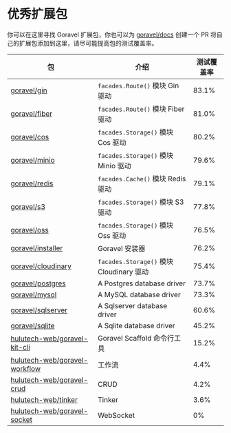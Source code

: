 # 优秀扩展包

你可以在这里寻找 Goravel 扩展包，你也可以为 [goravel/docs](https://github.com/goravel/docs) 创建一个 PR 将自己的扩展包添加到这里，请尽可能提高包的测试覆盖率。

| 包                                                                                 | 介绍                                   | 测试覆盖率                 |
| --------------------------------------------------------------------------------- | ------------------------------------ | --------------------- |
| [goravel/gin](https://github.com/goravel/gin)                                     | `facades.Route()` 模块 Gin 驱动          | 83.1% |
| [goravel/fiber](https://github.com/goravel/fiber)                                 | `facades.Route()` 模块 Fiber 驱动        | 81.0% |
| [goravel/cos](https://github.com/goravel/cos)                                     | `facades.Storage()` 模块 Cos 驱动        | 80.2% |
| [goravel/minio](https://github.com/goravel/minio)                                 | `facades.Storage()` 模块 Minio 驱动      | 79.6% |
| [goravel/redis](https://github.com/goravel/redis)                                 | `facades.Cache()` 模块 Redis 驱动        | 79.1% |
| [goravel/s3](https://github.com/goravel/s3)                                       | `facades.Storage()` 模块 S3 驱动         | 77.8% |
| [goravel/oss](https://github.com/goravel/oss)                                     | `facades.Storage()` 模块 Oss 驱动        | 76.5% |
| [goravel/installer](https://github.com/goravel/installer)                         | Goravel 安装器                          | 76.2% |
| [goravel/cloudinary](https://github.com/goravel/cloudinary)                       | `facades.Storage()` 模块 Cloudinary 驱动 | 75.4% |
| [goravel/postgres](https://github.com/goravel/postgres)                           | A Postgres database driver           | 73.7% |
| [goravel/mysql](https://github.com/goravel/mysql)                                 | A MySQL database driver              | 73.3% |
| [goravel/sqlserver](https://github.com/goravel/sqlserver)                         | A Sqlserver database driver          | 60.6% |
| [goravel/sqlite](https://github.com/goravel/sqlite)                               | A Sqlite database driver             | 45.2% |
| [hulutech-web/goravel-kit-cli](https://github.com/hulutech-web/goravel-kit-cli)   | Goravel Scaffold 命令行工具               | 15.2% |
| [hulutech-web/goravel-workflow](https://github.com/hulutech-web/goravel-workflow) | 工作流                                  | 4.4%  |
| [hulutech-web/goravel-crud](https://github.com/hulutech-web/goravel-crud)         | CRUD                                 | 4.2%  |
| [hulutech-web/tinker](https://github.com/hulutech-web/tinker)                     | Tinker                               | 3.6%  |
| [hulutech-web/goravel-socket](https://github.com/hulutech-web/goravel-socket)     | WebSocket                            | 0%                    |
